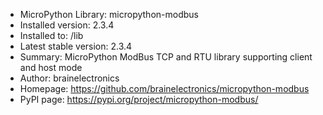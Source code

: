 - MicroPython Library: micropython-modbus
- Installed version: 2.3.4
- Installed to: /lib
- Latest stable version: 2.3.4
- Summary: MicroPython ModBus TCP and RTU library supporting client and host mode
- Author: brainelectronics
- Homepage: https://github.com/brainelectronics/micropython-modbus
- PyPI page: https://pypi.org/project/micropython-modbus/
